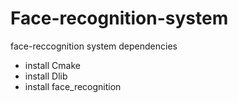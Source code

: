 # Face-recognition-system
face-reccognition system 
dependencies 
* install Cmake
* install Dlib
* install face_recognition

